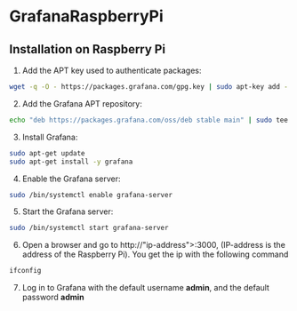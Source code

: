 # GrafanaRaspberryPi

## Installation on Raspberry Pi

1. Add the APT key used to authenticate packages:
```sh
wget -q -O - https://packages.grafana.com/gpg.key | sudo apt-key add -
```
2. Add the Grafana APT repository:
```sh
echo "deb https://packages.grafana.com/oss/deb stable main" | sudo tee -a /etc/apt/sources.list.d/grafana.list
```
3. Install Grafana:
```sh
sudo apt-get update
sudo apt-get install -y grafana
```
4. Enable the Grafana server:  
```sh
sudo /bin/systemctl enable grafana-server
```
5. Start the Grafana server:
```sh
sudo /bin/systemctl start grafana-server
```
6. Open a browser and go to http://"ip-address">:3000, (IP-address is the address of the Raspberry Pi). You get the ip with the following command
```sh
ifconfig
```
7. Log in to Grafana with the default username **admin**, and the default password **admin**
